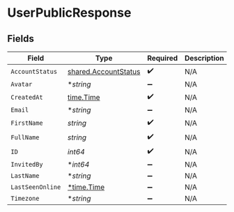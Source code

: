 # UserPublicResponse


## Fields

| Field                                                               | Type                                                                | Required                                                            | Description                                                         |
| ------------------------------------------------------------------- | ------------------------------------------------------------------- | ------------------------------------------------------------------- | ------------------------------------------------------------------- |
| `AccountStatus`                                                     | [shared.AccountStatus](../../../pkg/models/shared/accountstatus.md) | :heavy_check_mark:                                                  | N/A                                                                 |
| `Avatar`                                                            | **string*                                                           | :heavy_minus_sign:                                                  | N/A                                                                 |
| `CreatedAt`                                                         | [time.Time](https://pkg.go.dev/time#Time)                           | :heavy_check_mark:                                                  | N/A                                                                 |
| `Email`                                                             | **string*                                                           | :heavy_minus_sign:                                                  | N/A                                                                 |
| `FirstName`                                                         | *string*                                                            | :heavy_check_mark:                                                  | N/A                                                                 |
| `FullName`                                                          | *string*                                                            | :heavy_check_mark:                                                  | N/A                                                                 |
| `ID`                                                                | *int64*                                                             | :heavy_check_mark:                                                  | N/A                                                                 |
| `InvitedBy`                                                         | **int64*                                                            | :heavy_minus_sign:                                                  | N/A                                                                 |
| `LastName`                                                          | **string*                                                           | :heavy_minus_sign:                                                  | N/A                                                                 |
| `LastSeenOnline`                                                    | [*time.Time](https://pkg.go.dev/time#Time)                          | :heavy_minus_sign:                                                  | N/A                                                                 |
| `Timezone`                                                          | **string*                                                           | :heavy_minus_sign:                                                  | N/A                                                                 |